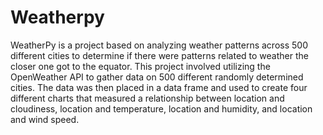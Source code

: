 # Weatherpy
WeatherPy is a project based on analyzing weather patterns across 500 different cities to determine if there were patterns related to weather the closer one got to the equator.  This project involved utilizing the OpenWeather API to gather data on 500 different randomly determined cities. The data was then placed in a data frame and used to create four different charts that measured a relationship between location and cloudiness, location and temperature, location and humidity, and location and wind speed.
